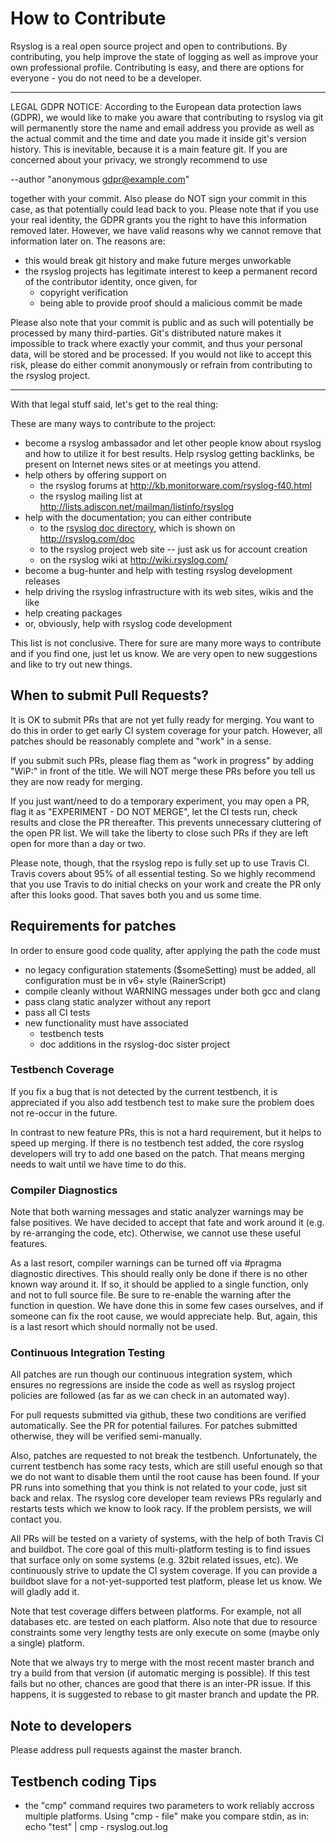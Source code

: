 # How to Contribute

Rsyslog is a real open source project and open to contributions.
By contributing, you help improve the state of logging as well as improve
your own professional profile. Contributing is easy, and there are options
for everyone - you do not need to be a developer.

-------------------------------------------------------------------------------------
LEGAL GDPR NOTICE:
According to the European data protection laws (GDPR), we would like to make you
aware that contributing to rsyslog via git will permanently store the
name and email address you provide as well as the actual commit and the
time and date you made it inside git's version history. This is inevitable,
because it is a main feature git. If you are concerned about your
privacy, we strongly recommend to use

--author "anonymous <gdpr@example.com>"

together with your commit. Also please do NOT sign your commit in this case,
as that potentially could lead back to you. Please note that if you use your
real identity, the GDPR grants you the right to have this information removed
later. However, we have valid reasons why we cannot remove that information
later on. The reasons are:

* this would break git history and make future merges unworkable
* the rsyslog projects has legitimate interest to keep a permanent record of the
  contributor identity, once given, for
  - copyright verification
  - being able to provide proof should a malicious commit be made

Please also note that your commit is public and as such will potentially be
processed by many third-parties. Git's distributed nature makes it impossible
to track where exactly your commit, and thus your personal data, will be stored
and be processed. If you would not like to accept this risk, please do either
commit anonymously or refrain from contributing to the rsyslog project.

-------------------------------------------------------------------------------------

With that legal stuff said, let's get to the real thing:

These are many ways to contribute to the project:
 * become a rsyslog ambassador and let other people know about rsyslog and how to utilize it for best results. Help rsyslog getting backlinks, be present on Internet news sites or at meetings you attend.
 * help others by offering support on
   * the rsyslog forums at http://kb.monitorware.com/rsyslog-f40.html
   * the rsyslog mailing list at http://lists.adiscon.net/mailman/listinfo/rsyslog
 * help with the documentation; you can either contribute
   * to the [rsyslog doc directory](https://github.com/rsyslog/rsyslog/tree/master/doc), which is shown on http://rsyslog.com/doc
   * to the rsyslog project web site -- just ask us for account creation
   * on the rsyslog wiki at http://wiki.rsyslog.com/
 * become a bug-hunter and help with testing rsyslog development releases
 * help driving the rsyslog infrastructure with its web sites, wikis and the like
 * help creating packages
 * or, obviously, help with rsyslog code development

This list is not conclusive. There for sure are many more ways to contribute and if you find one, just let us know. We are very open to new suggestions and like to try out new things.

## When to submit Pull Requests?

It is OK to submit PRs that are not yet fully ready for merging. You want to
do this in order to get early CI system coverage for your patch. However,
all patches should be reasonably complete and "work" in a sense.

If you submit such PRs, please flag them as "work in progress" by adding
"WiP:" in front of the title. We will NOT merge these PRs before you tell us
they are now ready for merging.

If you just want/need to do a temporary experiment, you may open a PR, flag it
as "EXPERIMENT - DO NOT MERGE", let the CI tests run, check results and close
the PR thereafter. This prevents unnecessary cluttering of the open PR list.
We will take the liberty to close such PRs if they are left open for more
than a day or two.

Please note, though, that the rsyslog repo is fully set up to use Travis CI.
Travis covers about 95% of all essential testing. So we highly recommend
that you use Travis to do initial checks on your work and create the PR
only after this looks good. That saves both you and us some time.

## Requirements for patches

In order to ensure good code quality, after applying the path the code must

- no legacy configuration statements ($someSetting) must be added,
  all configuration must be in v6+ style (RainerScript)
- compile cleanly without WARNING messages under both gcc and clang
- pass clang static analyzer without any report
- pass all CI tests
- new functionality must have associated
  * testbench tests
  * doc additions in the rsyslog-doc sister project

### Testbench Coverage

If you fix a bug that is not detected by the current testbench, it is
appreciated if you also add testbench test to make sure the problem does
not re-occur in the future.

In contrast to new feature PRs, this is not a hard requirement, but it
helps to speed up merging. If there is no testbench test added, the
core rsyslog developers will try to add one based on the patch. That
means merging needs to wait until we have time to do this.

### Compiler Diagnostics

Note that both warning messages and static analyzer warnings may be false
positives. We have decided to accept that fate and work around it (e.g. by
re-arranging the code, etc). Otherwise, we cannot use these useful features.

As a last resort, compiler warnings can be turned off via
   #pragma diagnostic
directives. This should really only be done if there is no other known
way around it. If so, it should be applied to a single function, only and
not to full source file. Be sure to re-enable the warning after the function
in question. We have done this in some few cases ourselves, and if someone
can fix the root cause, we would appreciate help. But, again, this is a
last resort which should normally not be used.


### Continuous Integration Testing

All patches are run though our continuous integration system, which ensures
no regressions are inside the code as well as rsyslog project policies are
followed (as far as we can check in an automated way).

For pull requests submitted via github, these two conditions are 
verified automatically. See the PR for potential failures. For patches
submitted otherwise, they will be verified semi-manually.

Also, patches are requested to not break the testbench. Unfortunately, the
current testbench has some racy tests, which are still useful enough so that
we do not want to disable them until the root cause has been found. If your
PR runs into something that you think is not related to your code, just sit
back and relax. The rsyslog core developer team reviews PRs regularly and
restarts tests which we know to look racy. If the problem persists, we will
contact you.

All PRs will be tested on a variety of systems, with the help of both Travis
CI and buildbot. The core goal of this multi-platform testing is to find
issues that surface only on some systems (e.g. 32bit related issues, etc).
We continuously strive to update the CI system coverage. If you can provide
a buildbot slave for a not-yet-supported test platform, please let us know.
We will gladly add it.

Note that test coverage differs between platforms. For example, not all
databases etc. are tested on each platform. Also note that due to resource
constraints some very lengthy tests are only execute on some (maybe only
a single) platform.

Note that we always try to merge with the most recent master branch and
try a build from that version (if automatic merging is possible). If this
test fails but no other, chances are good that there is an inter-PR issue.
If this happens, it is suggested to rebase to git master branch and update
the PR.

## Note to developers

Please address pull requests against the master branch.


## Testbench coding Tips

- the "cmp" command requires two parameters to work reliably accross multiple
  platforms. Using "cmp - file" make you compare stdin, as in:
  echo "test" | cmp - rsyslog.out.log
